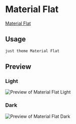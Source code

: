 # Material Flat

[Material Flat](https://github.com/Threethan/)

## Usage

```bash
just theme Material Flat
```

## Preview

### Light

![Preview of Material Flat Light](preview-light.png)

### Dark

![Preview of Material Flat Dark](preview-dark.png)
